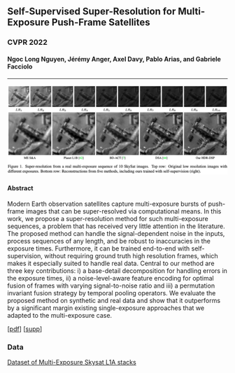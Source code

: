 ## Self-Supervised Super-Resolution for Multi-Exposure Push-Frame Satellites

### CVPR 2022

#### Ngoc Long Nguyen, Jérémy Anger, Axel Davy,  Pablo Arias, and Gabriele Facciolo


-------------------
![Teaser](HDR-DSP-teaser.jpg)

#### Abstract 
Modern Earth observation satellites capture multi-exposure bursts of push-frame images that can be super-resolved via computational means. In this work, we propose a super-resolution method for such multi-exposure sequences, a problem that has received very little attention in the literature. The proposed method can handle the signal-dependent noise in the inputs, process sequences of any length, and be robust to inaccuracies in the exposure times. Furthermore, it can be trained end-to-end with self-supervision, without requiring ground truth high resolution frames, which makes it especially suited to handle real data. Central to our method are three key contributions: i) a base-detail decomposition for handling errors in the exposure times, ii) a noise-level-aware feature encoding for optimal fusion of frames with varying signal-to-noise ratio and iii) a permutation invariant fusion strategy by temporal pooling operators. We evaluate the proposed method on synthetic and real data and show that it outperforms by a significant margin existing single-exposure approaches that we adapted to the multi-exposure case.

[[pdf](https://openaccess.thecvf.com/content/)]  [[supp](https://openaccess.thecvf.com/content/)]

### Data

[Dataset of Multi-Exposure Skysat L1A stacks](https://github.com)



